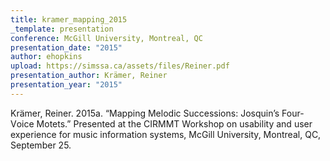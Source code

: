 ```yaml
---
title: kramer_mapping_2015
_template: presentation
conference: McGill University, Montreal, QC
presentation_date: "2015"
author: ehopkins
upload: https://simssa.ca/assets/files/Reiner.pdf
presentation_author: Krämer, Reiner
presentation_year: "2015"
---
```

<a href="https://simssa.ca/assets/files/Reiner.pdf"></a>K<a href="https://simssa.ca/assets/files/Reiner.pdf"></a>r<a href="https://simssa.ca/assets/files/Reiner.pdf"></a>ä<a href="https://simssa.ca/assets/files/Reiner.pdf"></a>m<a href="https://simssa.ca/assets/files/Reiner.pdf"></a>e<a href="https://simssa.ca/assets/files/Reiner.pdf"></a>r<a href="https://simssa.ca/assets/files/Reiner.pdf"></a>,<a href="https://simssa.ca/assets/files/Reiner.pdf"></a> <a href="https://simssa.ca/assets/files/Reiner.pdf"></a>R<a href="https://simssa.ca/assets/files/Reiner.pdf"></a>e<a href="https://simssa.ca/assets/files/Reiner.pdf"></a>i<a href="https://simssa.ca/assets/files/Reiner.pdf"></a>n<a href="https://simssa.ca/assets/files/Reiner.pdf"></a>e<a href="https://simssa.ca/assets/files/Reiner.pdf"></a>r<a href="https://simssa.ca/assets/files/Reiner.pdf"></a>.<a href="https://simssa.ca/assets/files/Reiner.pdf"></a> <a href="https://simssa.ca/assets/files/Reiner.pdf"></a>2<a href="https://simssa.ca/assets/files/Reiner.pdf"></a>0<a href="https://simssa.ca/assets/files/Reiner.pdf"></a>1<a href="https://simssa.ca/assets/files/Reiner.pdf"></a>5<a href="https://simssa.ca/assets/files/Reiner.pdf"></a>a<a href="https://simssa.ca/assets/files/Reiner.pdf"></a>.<a href="https://simssa.ca/assets/files/Reiner.pdf"></a> <a href="https://simssa.ca/assets/files/Reiner.pdf"></a>“<a href="https://simssa.ca/assets/files/Reiner.pdf"></a>M<a href="https://simssa.ca/assets/files/Reiner.pdf"></a>a<a href="https://simssa.ca/assets/files/Reiner.pdf"></a>p<a href="https://simssa.ca/assets/files/Reiner.pdf"></a>p<a href="https://simssa.ca/assets/files/Reiner.pdf"></a>i<a href="https://simssa.ca/assets/files/Reiner.pdf"></a>n<a href="https://simssa.ca/assets/files/Reiner.pdf"></a>g<a href="https://simssa.ca/assets/files/Reiner.pdf"></a> <a href="https://simssa.ca/assets/files/Reiner.pdf"></a>M<a href="https://simssa.ca/assets/files/Reiner.pdf"></a>e<a href="https://simssa.ca/assets/files/Reiner.pdf"></a>l<a href="https://simssa.ca/assets/files/Reiner.pdf"></a>o<a href="https://simssa.ca/assets/files/Reiner.pdf"></a>d<a href="https://simssa.ca/assets/files/Reiner.pdf"></a>i<a href="https://simssa.ca/assets/files/Reiner.pdf"></a>c<a href="https://simssa.ca/assets/files/Reiner.pdf"></a> <a href="https://simssa.ca/assets/files/Reiner.pdf"></a>S<a href="https://simssa.ca/assets/files/Reiner.pdf"></a>u<a href="https://simssa.ca/assets/files/Reiner.pdf"></a>c<a href="https://simssa.ca/assets/files/Reiner.pdf"></a>c<a href="https://simssa.ca/assets/files/Reiner.pdf"></a>e<a href="https://simssa.ca/assets/files/Reiner.pdf"></a>s<a href="https://simssa.ca/assets/files/Reiner.pdf"></a>s<a href="https://simssa.ca/assets/files/Reiner.pdf"></a>i<a href="https://simssa.ca/assets/files/Reiner.pdf"></a>o<a href="https://simssa.ca/assets/files/Reiner.pdf"></a>n<a href="https://simssa.ca/assets/files/Reiner.pdf"></a>s<a href="https://simssa.ca/assets/files/Reiner.pdf"></a>:<a href="https://simssa.ca/assets/files/Reiner.pdf"></a> <a href="https://simssa.ca/assets/files/Reiner.pdf"></a>J<a href="https://simssa.ca/assets/files/Reiner.pdf"></a>o<a href="https://simssa.ca/assets/files/Reiner.pdf"></a>s<a href="https://simssa.ca/assets/files/Reiner.pdf"></a>q<a href="https://simssa.ca/assets/files/Reiner.pdf"></a>u<a href="https://simssa.ca/assets/files/Reiner.pdf"></a>i<a href="https://simssa.ca/assets/files/Reiner.pdf"></a>n<a href="https://simssa.ca/assets/files/Reiner.pdf"></a>’<a href="https://simssa.ca/assets/files/Reiner.pdf"></a>s<a href="https://simssa.ca/assets/files/Reiner.pdf"></a> <a href="https://simssa.ca/assets/files/Reiner.pdf"></a>F<a href="https://simssa.ca/assets/files/Reiner.pdf"></a>o<a href="https://simssa.ca/assets/files/Reiner.pdf"></a>u<a href="https://simssa.ca/assets/files/Reiner.pdf"></a>r<a href="https://simssa.ca/assets/files/Reiner.pdf"></a>-<a href="https://simssa.ca/assets/files/Reiner.pdf"></a>V<a href="https://simssa.ca/assets/files/Reiner.pdf"></a>o<a href="https://simssa.ca/assets/files/Reiner.pdf"></a>i<a href="https://simssa.ca/assets/files/Reiner.pdf"></a>c<a href="https://simssa.ca/assets/files/Reiner.pdf"></a>e<a href="https://simssa.ca/assets/files/Reiner.pdf"></a> <a href="https://simssa.ca/assets/files/Reiner.pdf"></a>M<a href="https://simssa.ca/assets/files/Reiner.pdf"></a>o<a href="https://simssa.ca/assets/files/Reiner.pdf"></a>t<a href="https://simssa.ca/assets/files/Reiner.pdf"></a>e<a href="https://simssa.ca/assets/files/Reiner.pdf"></a>t<a href="https://simssa.ca/assets/files/Reiner.pdf"></a>s<a href="https://simssa.ca/assets/files/Reiner.pdf"></a>.<a href="https://simssa.ca/assets/files/Reiner.pdf"></a>”<a href="https://simssa.ca/assets/files/Reiner.pdf"></a> <a href="https://simssa.ca/assets/files/Reiner.pdf"></a>P<a href="https://simssa.ca/assets/files/Reiner.pdf"></a>r<a href="https://simssa.ca/assets/files/Reiner.pdf"></a>e<a href="https://simssa.ca/assets/files/Reiner.pdf"></a>s<a href="https://simssa.ca/assets/files/Reiner.pdf"></a>e<a href="https://simssa.ca/assets/files/Reiner.pdf"></a>n<a href="https://simssa.ca/assets/files/Reiner.pdf"></a>t<a href="https://simssa.ca/assets/files/Reiner.pdf"></a>e<a href="https://simssa.ca/assets/files/Reiner.pdf"></a>d<a href="https://simssa.ca/assets/files/Reiner.pdf"></a> <a href="https://simssa.ca/assets/files/Reiner.pdf"></a>a<a href="https://simssa.ca/assets/files/Reiner.pdf"></a>t<a href="https://simssa.ca/assets/files/Reiner.pdf"></a> <a href="https://simssa.ca/assets/files/Reiner.pdf"></a>t<a href="https://simssa.ca/assets/files/Reiner.pdf"></a>h<a href="https://simssa.ca/assets/files/Reiner.pdf"></a>e<a href="https://simssa.ca/assets/files/Reiner.pdf"></a> <a href="https://simssa.ca/assets/files/Reiner.pdf"></a>C<a href="https://simssa.ca/assets/files/Reiner.pdf"></a>I<a href="https://simssa.ca/assets/files/Reiner.pdf"></a>R<a href="https://simssa.ca/assets/files/Reiner.pdf"></a>M<a href="https://simssa.ca/assets/files/Reiner.pdf"></a>M<a href="https://simssa.ca/assets/files/Reiner.pdf"></a>T<a href="https://simssa.ca/assets/files/Reiner.pdf"></a> <a href="https://simssa.ca/assets/files/Reiner.pdf"></a>W<a href="https://simssa.ca/assets/files/Reiner.pdf"></a>o<a href="https://simssa.ca/assets/files/Reiner.pdf"></a>r<a href="https://simssa.ca/assets/files/Reiner.pdf"></a>k<a href="https://simssa.ca/assets/files/Reiner.pdf"></a>s<a href="https://simssa.ca/assets/files/Reiner.pdf"></a>h<a href="https://simssa.ca/assets/files/Reiner.pdf"></a>o<a href="https://simssa.ca/assets/files/Reiner.pdf"></a>p<a href="https://simssa.ca/assets/files/Reiner.pdf"></a> <a href="https://simssa.ca/assets/files/Reiner.pdf"></a>o<a href="https://simssa.ca/assets/files/Reiner.pdf"></a>n<a href="https://simssa.ca/assets/files/Reiner.pdf"></a> <a href="https://simssa.ca/assets/files/Reiner.pdf"></a>u<a href="https://simssa.ca/assets/files/Reiner.pdf"></a>s<a href="https://simssa.ca/assets/files/Reiner.pdf"></a>a<a href="https://simssa.ca/assets/files/Reiner.pdf"></a>b<a href="https://simssa.ca/assets/files/Reiner.pdf"></a>i<a href="https://simssa.ca/assets/files/Reiner.pdf"></a>l<a href="https://simssa.ca/assets/files/Reiner.pdf"></a>i<a href="https://simssa.ca/assets/files/Reiner.pdf"></a>t<a href="https://simssa.ca/assets/files/Reiner.pdf"></a>y<a href="https://simssa.ca/assets/files/Reiner.pdf"></a> <a href="https://simssa.ca/assets/files/Reiner.pdf"></a>a<a href="https://simssa.ca/assets/files/Reiner.pdf"></a>n<a href="https://simssa.ca/assets/files/Reiner.pdf"></a>d<a href="https://simssa.ca/assets/files/Reiner.pdf"></a> <a href="https://simssa.ca/assets/files/Reiner.pdf"></a>u<a href="https://simssa.ca/assets/files/Reiner.pdf"></a>s<a href="https://simssa.ca/assets/files/Reiner.pdf"></a>e<a href="https://simssa.ca/assets/files/Reiner.pdf"></a>r<a href="https://simssa.ca/assets/files/Reiner.pdf"></a> <a href="https://simssa.ca/assets/files/Reiner.pdf"></a>e<a href="https://simssa.ca/assets/files/Reiner.pdf"></a>x<a href="https://simssa.ca/assets/files/Reiner.pdf"></a>p<a href="https://simssa.ca/assets/files/Reiner.pdf"></a>e<a href="https://simssa.ca/assets/files/Reiner.pdf"></a>r<a href="https://simssa.ca/assets/files/Reiner.pdf"></a>i<a href="https://simssa.ca/assets/files/Reiner.pdf"></a>e<a href="https://simssa.ca/assets/files/Reiner.pdf"></a>n<a href="https://simssa.ca/assets/files/Reiner.pdf"></a>c<a href="https://simssa.ca/assets/files/Reiner.pdf"></a>e<a href="https://simssa.ca/assets/files/Reiner.pdf"></a> <a href="https://simssa.ca/assets/files/Reiner.pdf"></a>f<a href="https://simssa.ca/assets/files/Reiner.pdf"></a>o<a href="https://simssa.ca/assets/files/Reiner.pdf"></a>r<a href="https://simssa.ca/assets/files/Reiner.pdf"></a> <a href="https://simssa.ca/assets/files/Reiner.pdf"></a>m<a href="https://simssa.ca/assets/files/Reiner.pdf"></a>u<a href="https://simssa.ca/assets/files/Reiner.pdf"></a>s<a href="https://simssa.ca/assets/files/Reiner.pdf"></a>i<a href="https://simssa.ca/assets/files/Reiner.pdf"></a>c<a href="https://simssa.ca/assets/files/Reiner.pdf"></a> <a href="https://simssa.ca/assets/files/Reiner.pdf"></a>i<a href="https://simssa.ca/assets/files/Reiner.pdf"></a>n<a href="https://simssa.ca/assets/files/Reiner.pdf"></a>f<a href="https://simssa.ca/assets/files/Reiner.pdf"></a>o<a href="https://simssa.ca/assets/files/Reiner.pdf"></a>r<a href="https://simssa.ca/assets/files/Reiner.pdf"></a>m<a href="https://simssa.ca/assets/files/Reiner.pdf"></a>a<a href="https://simssa.ca/assets/files/Reiner.pdf"></a>t<a href="https://simssa.ca/assets/files/Reiner.pdf"></a>i<a href="https://simssa.ca/assets/files/Reiner.pdf"></a>o<a href="https://simssa.ca/assets/files/Reiner.pdf"></a>n<a href="https://simssa.ca/assets/files/Reiner.pdf"></a> <a href="https://simssa.ca/assets/files/Reiner.pdf"></a>s<a href="https://simssa.ca/assets/files/Reiner.pdf"></a>y<a href="https://simssa.ca/assets/files/Reiner.pdf"></a>s<a href="https://simssa.ca/assets/files/Reiner.pdf"></a>t<a href="https://simssa.ca/assets/files/Reiner.pdf"></a>e<a href="https://simssa.ca/assets/files/Reiner.pdf"></a>m<a href="https://simssa.ca/assets/files/Reiner.pdf"></a>s<a href="https://simssa.ca/assets/files/Reiner.pdf"></a>,<a href="https://simssa.ca/assets/files/Reiner.pdf"></a> <a href="https://simssa.ca/assets/files/Reiner.pdf"></a>M<a href="https://simssa.ca/assets/files/Reiner.pdf"></a>c<a href="https://simssa.ca/assets/files/Reiner.pdf"></a>G<a href="https://simssa.ca/assets/files/Reiner.pdf"></a>i<a href="https://simssa.ca/assets/files/Reiner.pdf"></a>l<a href="https://simssa.ca/assets/files/Reiner.pdf"></a>l<a href="https://simssa.ca/assets/files/Reiner.pdf"></a> <a href="https://simssa.ca/assets/files/Reiner.pdf"></a>U<a href="https://simssa.ca/assets/files/Reiner.pdf"></a>n<a href="https://simssa.ca/assets/files/Reiner.pdf"></a>i<a href="https://simssa.ca/assets/files/Reiner.pdf"></a>v<a href="https://simssa.ca/assets/files/Reiner.pdf"></a>e<a href="https://simssa.ca/assets/files/Reiner.pdf"></a>r<a href="https://simssa.ca/assets/files/Reiner.pdf"></a>s<a href="https://simssa.ca/assets/files/Reiner.pdf"></a>i<a href="https://simssa.ca/assets/files/Reiner.pdf"></a>t<a href="https://simssa.ca/assets/files/Reiner.pdf"></a>y<a href="https://simssa.ca/assets/files/Reiner.pdf"></a>,<a href="https://simssa.ca/assets/files/Reiner.pdf"></a> <a href="https://simssa.ca/assets/files/Reiner.pdf"></a>M<a href="https://simssa.ca/assets/files/Reiner.pdf"></a>o<a href="https://simssa.ca/assets/files/Reiner.pdf"></a>n<a href="https://simssa.ca/assets/files/Reiner.pdf"></a>t<a href="https://simssa.ca/assets/files/Reiner.pdf"></a>r<a href="https://simssa.ca/assets/files/Reiner.pdf"></a>e<a href="https://simssa.ca/assets/files/Reiner.pdf"></a>a<a href="https://simssa.ca/assets/files/Reiner.pdf"></a>l<a href="https://simssa.ca/assets/files/Reiner.pdf"></a>,<a href="https://simssa.ca/assets/files/Reiner.pdf"></a> <a href="https://simssa.ca/assets/files/Reiner.pdf"></a>Q<a href="https://simssa.ca/assets/files/Reiner.pdf"></a>C<a href="https://simssa.ca/assets/files/Reiner.pdf"></a>,<a href="https://simssa.ca/assets/files/Reiner.pdf"></a> <a href="https://simssa.ca/assets/files/Reiner.pdf"></a>S<a href="https://simssa.ca/assets/files/Reiner.pdf"></a>e<a href="https://simssa.ca/assets/files/Reiner.pdf"></a>p<a href="https://simssa.ca/assets/files/Reiner.pdf"></a>t<a href="https://simssa.ca/assets/files/Reiner.pdf"></a>e<a href="https://simssa.ca/assets/files/Reiner.pdf"></a>m<a href="https://simssa.ca/assets/files/Reiner.pdf"></a>b<a href="https://simssa.ca/assets/files/Reiner.pdf"></a>e<a href="https://simssa.ca/assets/files/Reiner.pdf"></a>r<a href="https://simssa.ca/assets/files/Reiner.pdf"></a> <a href="https://simssa.ca/assets/files/Reiner.pdf"></a>2<a href="https://simssa.ca/assets/files/Reiner.pdf"></a>5<a href="https://simssa.ca/assets/files/Reiner.pdf"></a>.<a href="https://simssa.ca/assets/files/Reiner.pdf"></a>